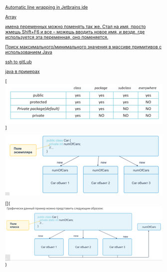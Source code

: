 [Automatic line wrapping in Jetbrains ide ](https://blog.cpming.top/p/automate-breaking-lines-in-jetbrains)

[Array](https://elearn.epam.com/courses/course-v1:RD_CIS+JB+0222/courseware/03afc15b262c4eafa6d39f670decf1ee/6552d820e596477a81304fa026cb75b7/5?activate_block_id=block-v1%3ARD_CIS%2BJB%2B0222%2Btype%40vertical%2Bblock%4022425677894e412ba1c041e0aa07b1a7)

[имена переменных можно поменять так же. Стал на имя, просто жмешь Shift+F6 и все – можешь вводить новое имя, и везде, где используется эта переменная, оно поменяется.](https://ru.stackoverflow.com/questions/1348467/%D0%9F%D0%BE%D0%B4%D1%81%D0%BA%D0%B0%D0%B6%D0%B8%D1%82%D0%B5-%D0%BA%D0%B0%D0%BA-pycharm-%D0%B8%D0%B7%D0%BC%D0%B5%D0%BD%D0%B8%D1%82%D1%8C-%D0%B8%D0%BC%D1%8F-%D0%BF%D0%B5%D1%80%D0%B5%D0%BC%D0%B5%D0%BD%D0%BE%D0%B9-%D1%81%D1%80%D0%B0%D0%B7%D1%83-%D0%B2-%D0%BD%D0%B5%D1%81%D0%BA%D0%BE%D0%BB%D1%8C%D0%BA%D0%B8%D1%85-%D0%BC%D0%B5%D1%81%D1%82%D0%B0%D1%85)

[Поиск максимального/минимального значения в массиве примитивов с использованием Java](https://stackoverflow.com/questions/1484347/finding-the-max-min-value-in-an-array-of-primitives-using-java)

[ssh to gitLub](https://www.youtube.com/watch?v=_Yod5uX-GqY)

[java в примерах](http://uchcom7.botik.ru/L/prog/java/java_v_primerakh.pdf)

[![Access control](img.png)]

[![img_3.png](img_3.png)](![img_4.png](img_4.png))

[](![public static int numOfCar](img_2.png))
[](![img_4.png](img_4.png))

